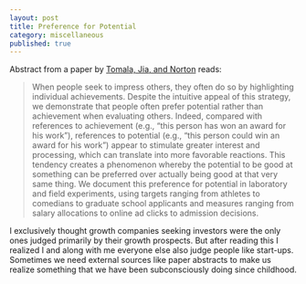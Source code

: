 ```yaml
---
layout: post
title: Preference for Potential
category: miscellaneous
published: true
---  
```

Abstract from a paper by [Tomala, Jia, and Norton](http://psycnet.apa.org/psycinfo/2012-18069-001)  reads:    
>When people seek to impress others, they often do so by highlighting individual achievements. Despite the intuitive appeal of this strategy, we demonstrate that people often prefer potential rather than achievement when evaluating others. Indeed, compared with references to achievement (e.g., “this person has won an award for his work”), references to potential (e.g., “this person could win an award for his work”) appear to stimulate greater interest and processing, which can translate into more favorable reactions. This tendency creates a phenomenon whereby the potential to be good at something can be preferred over actually being good at that very same thing. We document this preference for potential in laboratory and field experiments, using targets ranging from athletes to comedians to graduate school applicants and measures ranging from salary allocations to online ad clicks to admission decisions.  
  
I exclusively thought growth companies seeking investors were the only ones judged primarily by their growth prospects. But after reading this I realized I and along with me everyone else also judge people like start-ups.   
Sometimes we need external sources like paper abstracts to make us realize something that we have been subconsciously doing since childhood.